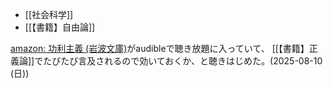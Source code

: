 - [[社会科学]]
- [[【書籍】自由論]]

[amazon: 功利主義 (岩波文庫)](https://amzn.to/4llBwOw)がaudibleで聴き放題に入っていて、
[[【書籍】正義論]]でたびたび言及されるので効いておくか、と聴きはじめた。(2025-08-10 (日))